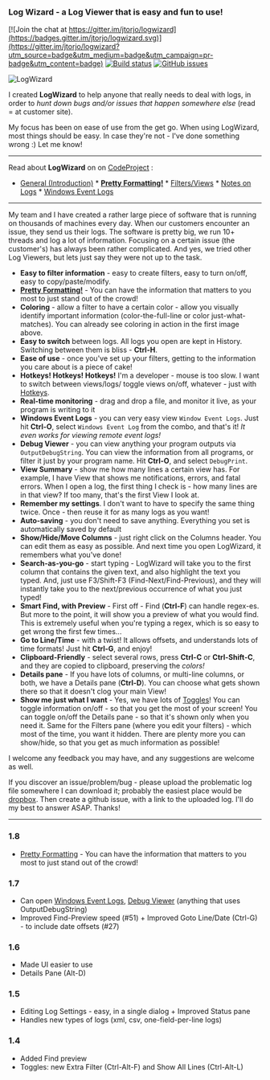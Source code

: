 ﻿### Log Wizard - a Log Viewer that is easy and fun to use!

[![Join the chat at https://gitter.im/jtorjo/logwizard](https://badges.gitter.im/jtorjo/logwizard.svg)](https://gitter.im/jtorjo/logwizard?utm_source=badge&utm_medium=badge&utm_campaign=pr-badge&utm_content=badge) [![Build status](https://ci.appveyor.com/api/projects/status/566ksg8oh95bj0o0?svg=true)](https://ci.appveyor.com/project/jtorjo/logwizard) [![GitHub issues](https://img.shields.io/github/issues/jtorjo/logwizard.svg)](https://github.com/jtorjo/logwizard/issues)

![LogWizard](https://github.com/jtorjo/logwizard/blob/master/src/images/lw_demo.gif)

I created **LogWizard** to help anyone that really needs to deal with logs, in order to _hunt down bugs and/or issues that happen somewhere else_ (read = at customer site).

My focus has been on ease of use from the get go. When using LogWizard, most things should be easy. In case they're not - I've done something wrong :) Let me know!

***

Read about **LogWizard** on on <a href="http://www.codeproject.com" target="_blank">CodeProject</a> : 
* <a href="http://www.codeproject.com/Articles/1023815/LogWizard-a-Log-Viewer-that-is-easy-and-fun-to-use" target="_blank">General (Introduction)</a>  *  <a href="http://www.codeproject.com/Articles/1078310/Log-Wizard-Make-your-Logs-Look-Pretty" target="_blank"><b>Pretty Formatting!</b></a>  *  <a href="http://www.codeproject.com/Articles/1045528/LogWizard-Filter-your-Logs-Inside-out" target="_blank">Filters/Views</a>   *  <a href="http://www.codeproject.com/Articles/1039389/LogWizard-Talk-About-your-Logs" target="_blank">Notes on Logs</a> *  <a href="http://www.codeproject.com/Articles/1073292/Log-Wizard-Viewing-Windows-Event-Logs-Can-Be-Fun" target="_blank">Windows Event Logs</a> 


***

My team and I have created a rather large piece of software that is running on thousands of machines every day. When our customers encounter an issue, they send us their logs. The software is pretty big, we run 10+ threads and log a lot of information. Focusing on a certain issue (the customer's) has always been rather complicated. And yes, we tried other Log Viewers, but lets just say they were not up to the task.

- **Easy to filter information** - easy to create filters, easy to turn on/off, easy to copy/paste/modify.
- [**Pretty Formatting!**](http://www.codeproject.com/Articles/1078310/Log-Wizard-Make-your-Logs-Look-Pretty) - You can have the information that matters to you most to just stand out of the crowd!
- **Coloring** - allow a filter to have a certain color - allow you visually identify important information (color-the-full-line or color just-what-matches). You can already see coloring in action in the first image above.
- **Easy to switch** between logs. All logs you open are kept in History. Switching between them is bliss - **Ctrl-H**.
- **Ease of use** - once you've set up your filters, getting to the information you care about is a piece of cake!
- **Hotkeys! Hotkeys! Hotkeys!** I'm a developer - mouse is too slow. I want to switch between views/logs/ toggle views on/off, whatever - just with [Hotkeys](Hotkeys).
- **Real-time monitoring** - drag and drop a file, and monitor it live, as your program is writing to it
- **Windows Event Logs** - you can very easy view `Window Event Logs`. Just hit **Ctrl-O**, select `Windows Event Log` from the combo, and that's it! _It even works for viewing remote event logs!_
- **Debug Viewer** - you can view anything your program outputs via `OutputDebugString`. You can view the information from all programs, or filter it just by your program name. Hit **Ctrl-O**, and select `DebugPrint`.
- **View Summary** - show me how many lines a certain view has. For example, I have View that shows me notifications, errors, and fatal errors. When I open a log, the first thing I check is - how many lines are in that view? If too many, that's the first View I look at.
- **Remember my settings**. I don't want to have to specify the same thing twice. Once - then reuse it for as many logs as you want!
- **Auto-saving** - you don't need to save anything. Everything you set is automatically saved by default
- **Show/Hide/Move Columns** - just right click on the Columns header. You can edit them as easy as possible. And next time you open LogWizard, it remembers what you've done!
- **Search-as-you-go** - start typing - LogWizard will take you to the first column that contains the given text, and also highlight the text you typed. And, just use F3/Shift-F3 (Find-Next/Find-Previous), and they will instantly take you to the next/previous occurrence of what you just typed!
- **Smart Find, with Preview** - First off - Find (**Ctrl-F**) can handle regex-es. But more to the point, it will show you a preview of what you would find. This is extremely useful when you're typing a regex, which is so easy to get wrong the first few times...
- **Go to Line/Time** - with a twist! It allows offsets, and understands lots of time formats! Just hit **Ctrl-G**, and enjoy!
- **Clipboard-Friendly** - select several rows, press **Ctrl-C** or **Ctrl-Shift-C**, and they are copied to clipboard, preserving the _colors!_
- **Details pane** - If you have lots of columns, or multi-line columns, or both, we have a Details pane (**Ctrl-D**). You can choose what gets shown there so that it doesn't clog your main View!
- **Show me just what I want** - Yes, we have lots of [Toggles](Toggles)! You can toggle information on/off - so that you get the most of your screen! You can toggle on/off the Details pane - so that it's shown only when you need it. Same for the Filters pane (where you edit your filters) - which most of the time, you want it hidden. There are plenty more you can show/hide, so that you get as much information as possible!

I welcome any feedback you may have, and any suggestions are welcome as well. 

If you discover an issue/problem/bug - please upload the problematic log file somewhere I can download it; probably the easiest place would be [dropbox](http://www.dropbox.com). Then create a github issue, with a link to the uploaded log. I'll do my best to answer ASAP. 
Thanks!

***

### 1.8
- [Pretty Formatting](http://www.codeproject.com/Articles/1078310/Log-Wizard-Make-your-Logs-Look-Pretty) - You can have the information that matters to you most to just stand out of the crowd!

### 1.7
- Can open [Windows Event Logs](http://www.codeproject.com/Articles/1073292/Log-Wizard-Viewing-Windows-Event-Logs-Can-Be-Fun), [Debug Viewer](http://www.codeproject.com/Articles/1073292/Log-Wizard-Viewing-Windows-Event-Logs-Can-Be-Fun#debug) (anything that uses OutputDebugString)
- Improved Find-Preview speed (#51) + Improved Goto Line/Date (Ctrl-G) - to include date offsets (#27)

### 1.6
- Made UI easier to use
- Details Pane (Alt-D)

### 1.5
- Editing Log Settings - easy, in a single dialog + Improved Status pane
- Handles new types of logs (xml, csv, one-field-per-line logs)

### 1.4
- Added Find preview
- Toggles: new Extra Filter (Ctrl-Alt-F) and Show All Lines (Ctrl-Alt-L)

